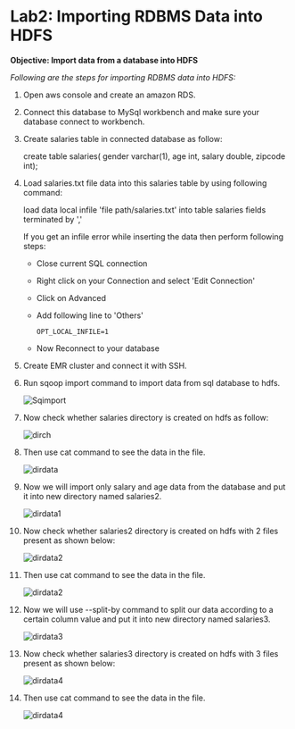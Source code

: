 # Lab2: Importing RDBMS Data into HDFS


**Objective: Import data from a database into HDFS**

*Following are the steps for importing RDBMS data into HDFS:*

1. Open aws console and create an amazon RDS.

2. Connect this database to MySql workbench and make sure your database connect to workbench.

3. Create salaries table in connected database as follow:

	create table salaries(
        gender varchar(1),
        age int,
        salary double,
        zipcode int);

4. Load salaries.txt file data into this salaries table by using following command:
	
	load data local infile 'file path/salaries.txt' into table salaries fields terminated by ','

	If you get an infile error while inserting the data then perform following steps:

	  *  Close current SQL connection
	  *  Right click on your Connection and select 'Edit Connection'
	  *  Click on Advanced
 	  *  Add following line to 'Others'

    		 OPT_LOCAL_INFILE=1

	 *  Now Reconnect to your database 

5. Create EMR cluster and connect it with SSH.

6. Run sqoop import command to import data from sql database to hdfs.
	
      ![Sqimport](https://github.com/Priyanka743/priyanka-vitadbda/tree/Big-Data/L2-Sqoop/images/L1.jpg)

7. Now check whether salaries directory is created on hdfs as follow:
	
      ![dirch](https://github.com/Priyanka743/priyanka-vitadbda/tree/Big-Data/L2-Sqoop/images/L2.jpg)

8. Then use cat command to see the data in the file.

      ![dirdata](https://github.com/Priyanka743/priyanka-vitadbda/tree/Big-Data/L2-Sqoop/images/L3.jpg)

9. Now we will import only salary and age data from the database and put it into new directory named       salaries2.
 	
      ![dirdata1](https://github.com/Priyanka743/priyanka-vitadbda/tree/Big-Data/L2-Sqoop/images/L4.jpg)

10. Now check whether salaries2 directory is created on hdfs with 2 files present as shown below:
	
      ![dirdata2](https://github.com/Priyanka743/priyanka-vitadbda/tree/Big-Data/L2-Sqoop/images/L5.jpg)

11. Then use cat command to see the data in the file.

      ![dirdata2](https://github.com/Priyanka743/priyanka-vitadbda/tree/Big-Data/L2-Sqoop/images/L6.jpg)

12. Now we will use --split-by command to split our data according to a certain column value and put it      into new directory named salaries3.

      ![dirdata3](https://github.com/Priyanka743/priyanka-vitadbda/tree/Big-Data/L2-Sqoop/images/L7.jpg)

13. Now check whether salaries3 directory is created on hdfs with 3 files present as shown below:
      
      ![dirdata4](https://github.com/Priyanka743/priyanka-vitadbda/tree/Big-Data/L2-Sqoop/images/L8.jpg)

14. Then use cat command to see the data in the file.
	
      ![dirdata4](https://github.com/Priyanka743/priyanka-vitadbda/tree/Big-Data/L2-Sqoop/images/L9.jpg)

	

  








	

	
